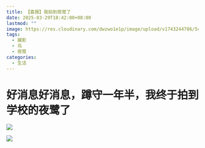 ```yaml
---
title: 【喜报】我拍到夜鹭了
date: 2025-03-29T18:42:00+08:00
lastmod: ""
image: https://res.cloudinary.com/dwzwo1e1p/image/upload/v1743244786/5cbec81cda8dddd4ba7464586db0f3da_g0rodt.jpg
tags:
  - 摄影
  - 鸟
  - 夜鹭
categories:
  - 生活
---
```

# 好消息好消息，蹲守一年半，我终于拍到学校的夜鹭了

![](https://res.cloudinary.com/dwzwo1e1p/image/upload/v1743245965/d1f3b96601f33f0c88a009975604499_ghuq5q.png)

![](https://res.cloudinary.com/dwzwo1e1p/image/upload/v1743245979/57b3f3ff3a7c268466d1ee174cbae91_ki8fe8.png)
